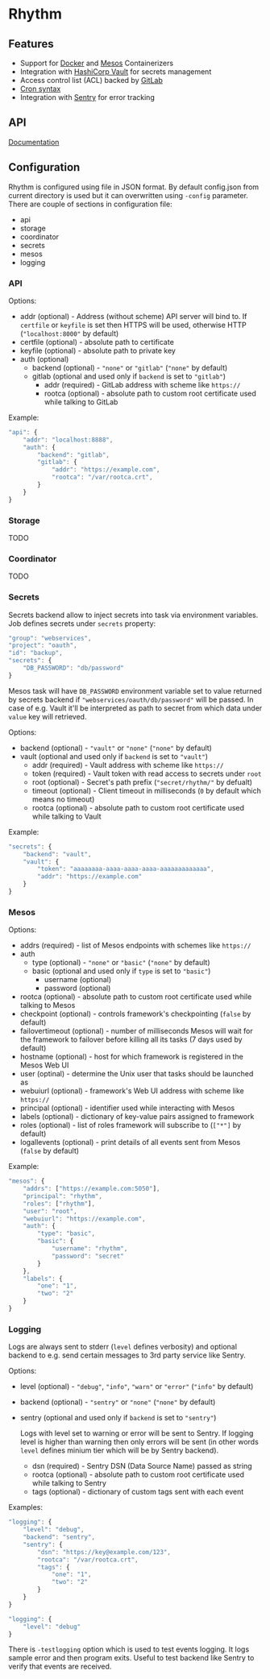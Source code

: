 # Rhythm

## Features

* Support for [Docker](https://mesos.apache.org/documentation/latest/docker-containerizer/) and [Mesos](https://mesos.apache.org/documentation/latest/mesos-containerizer/) Containerizers 
* Integration with [HashiCorp Vault](https://www.vaultproject.io/) for secrets management
* Access control list (ACL) backed by [GitLab](https://gitlab.com/)
* [Cron syntax](http://www.nncron.ru/help/EN/working/cron-format.htm)
* Integration with [Sentry](https://sentry.io/) for error tracking

## API

[Documentation](https://mlowicki.github.io/rhythm/api)

## Configuration

Rhythm is configured using file in JSON format. By default config.json from current  directory is used but it can overwritten using `-config` parameter.
There are couple of sections in configuration file:
* api
* storage
* coordinator
* secrets
* mesos
* logging

### API

Options:
* addr (optional) - Address (without scheme) API server will bind to. If `certfile` or `keyfile` is set then HTTPS will be used, otherwise HTTP (`"localhost:8000"` by default)
* certfile (optional) - absolute path to certificate
* keyfile (optional) - absolute path to private key
* auth (optional)
	* backend (optional) - `"none"` or `"gitlab"` (`"none"` by default)
	* gitlab (optional and used only if `backend` is set to `"gitlab"`)
		* addr (required) - GitLab address with scheme like `https://`
		* rootca (optional) - absolute path to custom root certificate used while talking to GitLab

Example:
```javascript
"api": {
    "addr": "localhost:8888",
    "auth": {
        "backend": "gitlab",
        "gitlab": {
            "addr": "https://example.com",
            "rootca": "/var/rootca.crt",
        }
    }
}
```

### Storage

TODO

### Coordinator

TODO

### Secrets

Secrets backend allow to inject secrets into task via environment variables. Job defines secrets under `secrets` property:
```javascript
"group": "webservices",
"project": "oauth",
"id": "backup",
"secrets": {
    "DB_PASSWORD": "db/password"
}
```

Mesos task will have `DB_PASSWORD` environment variable set to value returned by secrets backend if `"webservices/oauth/db/password"` will be passed. In case of e.g. Vault it'll be interpreted as path to secret from which data under `value` key will retrieved.

Options:
* backend (optional) - `"vault"` or `"none"` (`"none"` by default)
* vault (optional and used only if `backend` is set to `"vault"`)
    * addr (required) - Vault address with scheme like `https://`
    * token (required) - Vault token with read access to secrets under `root`
    * root (optional) - Secret's path prefix (`"secret/rhythm/"` by defualt)
    * timeout (optional) - Client timeout in milliseconds (`0` by default which means no timeout)
    * rootca (optional) - absolute path to custom root certificate used while talking to Vault
    
Example:
```javascript
"secrets": {
    "backend": "vault",
    "vault": {
        "token": "aaaaaaaa-aaaa-aaaa-aaaa-aaaaaaaaaaaaa",
        "addr": "https://example.com"
    }
}
```

### Mesos

Options:
* addrs (required) - list of Mesos endpoints with schemes like `https://`
* auth
    * type (optional) - `"none"` or `"basic"` (`"none"` by default)
    * basic (optional and used only if `type` is set to `"basic"`)
        * username (optional)
        * password (optional)
* rootca (optional) - absolute path to custom root certificate used while talking to Mesos
* checkpoint (optional) - controls framework's checkpointing (`false` by default)
* failovertimeout (optional) - number of milliseconds Mesos will wait for the framework to failover before killing all its tasks (7 days used by default)
* hostname (optional) - host for which framework is registered in the Mesos Web UI
* user (optinal) - determine the Unix user that tasks should be launched as
* webuiurl (optional) - framework's Web UI address with scheme like `https://`
* principal (optional) - identifier used while interacting with Mesos
* labels (optional) - dictionary of key-value pairs assigned to framework
* roles (optional) - list of roles framework will subscribe to (`["*"]` by default)
* logallevents (optional) - print details of all events sent from Mesos (`false` by default)

Example:
```javascript
"mesos": {
    "addrs": ["https://example.com:5050"],
    "principal": "rhythm",
    "roles": ["rhythm"],
    "user": "root",
    "webuiurl": "https://example.com",
    "auth": {
        "type": "basic",
        "basic": {
            "username": "rhythm",
            "password": "secret"
        }
    },
    "labels": {
        "one": "1",
        "two": "2"
    }
}
```

### Logging

Logs are always sent to stderr (`level` defines verbosity) and optional backend to e.g. send certain messages to 3rd party service like Sentry. 

Options:
* level (optional)  - `"debug"`, `"info"`, `"warn"` or `"error"` (`"info"` by default)
* backend (optional) - `"sentry"` or `"none"` (`"none"` by default)
* sentry (optional and used only if `backend` is set to `"sentry"`)

    Logs with level set to warning or error will be sent to Sentry. If logging level is higher than warning then only errors will be sent (in other words `level` defines minium tier which will be by Sentry backend).
    * dsn (required) - Sentry DSN (Data Source Name) passed as string
    * rootca (optional) - absolute path to custom root certificate used while talking to Sentry
    * tags (optional) - dictionary of custom tags sent with each event

Examples:
```javascript
"logging": {
    "level": "debug",
    "backend": "sentry",
    "sentry": {
        "dsn": "https://key@example.com/123",
        "rootca": "/var/rootca.crt",
        "tags": {
            "one": "1",
            "two": "2"
        }
    }
}
```

```javascript
"logging": {
    "level": "debug"
}
```

There is `-testlogging` option which is used to test events logging. It logs sample error and then program exits. Useful to test backend like Sentry to verify that events are received.
